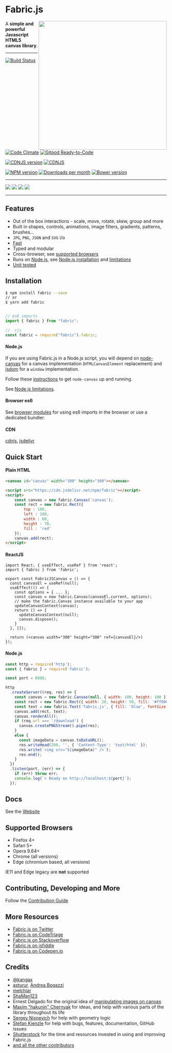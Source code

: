 # Fabric.js

<a href="http://fabricjs.com/kitchensink" target="_blank"><img align="right" src="/lib/screenshot.png" style="width:400px"></a>



A **simple and powerful Javascript HTML5 canvas library**.

---

<!-- build/coverage status, climate -->
[![Build Status](https://secure.travis-ci.org/fabricjs/fabric.js.svg?branch=master)](http://travis-ci.org/#!/fabricjs/fabric.js)
[![Code Climate](https://d3s6mut3hikguw.cloudfront.net/github/kangax/fabric.js/badges/gpa.svg)](https://codeclimate.com/github/kangax/fabric.js)
[![Gitpod Ready-to-Code](https://img.shields.io/badge/Gitpod-Ready--to--Code-blue?logo=gitpod)](https://gitpod.io/#https://github.com/fabricjs/fabric.js)


<!-- npm, bower, CDNJS versions, downloads -->
[![CDNJS version](https://img.shields.io/cdnjs/v/fabric.js.svg)](https://cdnjs.com/libraries/fabric.js)
[![CDNJS](https://data.jsdelivr.com/v1/package/npm/fabric/badge)](https://www.jsdelivr.com/package/npm/fabric)

[![NPM version](https://badge.fury.io/js/fabric.svg)](http://badge.fury.io/js/fabric)
[![Downloads per month](https://img.shields.io/npm/dm/fabric.svg)](https://www.npmjs.org/package/fabric)
[![Bower version](https://badge.fury.io/bo/fabric.svg)](http://badge.fury.io/bo/fabric)

---

[![](https://img.shields.io/static/v1?label=Sponsor%20asturur&message=%E2%9D%A4&logo=GitHub&color=%23fe8e86)](https://github.com/sponsors/asturur)
[![](https://img.shields.io/static/v1?label=Sponsor%20melchiar&message=%E2%9D%A4&logo=GitHub&color=%23fe8e86)](https://github.com/sponsors/melchiar)
[![](https://img.shields.io/static/v1?label=Sponsor%20ShaMan123&message=%E2%9D%A4&logo=GitHub&color=%23fe8e86)](https://github.com/sponsors/ShaMan123)
[![](https://img.shields.io/static/v1?label=Patreon&message=%F0%9F%91%8D&logo=Patreon&color=blueviolet)](https://www.patreon.com/fabricJS)

-----

## Features 
- Out of the box interactions - scale, move, rotate, skew, group and more
- Built in shapes, controls, animations, image filters, gradients, patterns, brushes...
- `JPG`, `PNG`, `JSON` and `SVG` i/o
- [Fast](https://github.com/fabricjs/fabric.js/wiki/Focus-on-speed)
- Typed and modular
- Cross-browser, see [supported browsers](#supported-browsers)
- Runs on [Node.js](http://nodejs.org/), see [Node.js installation](#nodejs) and [limitations](https://github.com/fabricjs/fabric.js/wiki/Fabric-limitations-in-node.js)
- [Unit tested](/CONTRIBUTING.md#-testing)


## Installation

```bash
$ npm install fabric --save
// or
$ yarn add fabric
```

```js

// es6 imports
import { fabric } from "fabric";

//  cjs
const fabric = require("fabric").fabric;

```

#### Node.js
If you are using Fabric.js in a Node.js script, you will depend on [node-canvas](https://github.com/Automattic/node-canvas) for a canvas implementation (`HTMLCanvasElement` replacement) and [jsdom](https://github.com/jsdom/jsdom) for a `window` implementation.

Follow these [instructions](https://github.com/Automattic/node-canvas#compiling) to get `node-canvas` up and running.

See [Node.js limitations](https://github.com/fabricjs/fabric.js/wiki/Fabric-limitations-in-node.js).

#### Browser es6

See [browser modules](https://developer.mozilla.org/en-US/docs/Web/JavaScript/Guide/Modules) for using es6 imports in the browser or use a dedicated bundler.

#### CDN

[cdnjs](https://cdnjs.com/libraries/fabric.js), [jsdelivr](https://www.jsdelivr.com/package/npm/fabric)

## Quick Start

#### Plain HTML

```html
<canvas id="canvas" width="300" height="300"></canvas>

<script src="https://cdn.jsdelivr.net/npm/fabric"></script>
<script>
    const canvas = new fabric.Canvas('canvas');
    const rect = new fabric.Rect({
        top : 100,
        left : 100,
        width : 60,
        height : 70,
        fill : 'red'
    });
    canvas.add(rect);
</script>
```

#### ReactJS

```tsx
import React, { useEffect, useRef } from 'react';
import { fabric } from 'fabric';

export const FabricJSCanvas = () => {
  const canvasEl = useRef(null);
  useEffect(() => {
    const options = { ... };
    const canvas = new fabric.Canvas(canvasEl.current, options);
    // make the fabric.Canvas instance available to your app
    updateCanvasContext(canvas);
    return () => {
      updateCanvasContext(null);
      canvas.dispose();
    }
  }, []);
  
  return (<canvas width="300" height="300" ref={canvasEl}/>)
});

```

#### Node.js

```js
const http = require('http');
const { fabric } = require('fabric');

const port = 8080;

http
  .createServer((req, res) => {
    const canvas = new fabric.Canvas(null, { width: 100, height: 100 });
    const rect = new fabric.Rect({ width: 20, height: 50, fill: '#ff0000' });
    const text = new fabric.Text('fabric.js', { fill: 'blue', fontSize: 24 });
    canvas.add(rect, text);
    canvas.renderAll();
    if (req.url === '/download') {
      canvas.createPNGStream().pipe(res);
    }
    else {
      const imageData = canvas.toDataURL();
      res.writeHead(200, '', { 'Content-Type': 'text/html' });
      res.write(`<img src="${imageData}" />`);
      res.end();
    }
  })
  .listen(port, (err) => {
    if (err) throw err;
    console.log(`> Ready on http://localhost:${port}`);
  });
```

## Docs

See the [Website](http://fabricjs.com/)

## Supported Browsers

- Firefox 4+
- Safari 5+
- Opera 9.64+
- Chrome (all versions)
- Edge (chromium based, all versions)

IE11 and Edge legacy are **not** supported


## Contributing, Developing and More

Follow the [Contribution Guide](/CONTRIBUTING.md)


## More Resources

- [Fabric.js on Twitter](https://twitter.com/fabricjs)
- [Fabric.js on CodeTriage](https://www.codetriage.com/kangax/fabric.js)
- [Fabric.js on Stackoverflow](https://stackoverflow.com/questions/tagged/fabricjs)
- [Fabric.js on jsfiddle](https://jsfiddle.net/user/fabricjs/fiddles/)
- [Fabric.js on Codepen.io](https://codepen.io/tag/fabricjs)


## Credits

- [@kangax](https://twitter.com/kangax)
- [asturur](https://github.com/asturur), [Andrea Bogazzi](https://twitter.com/AndreaBogazzi)
- [melchiar](https://github.com/melchiar)
- [ShaMan123](https://github.com/ShaMan123)
- Ernest Delgado for the original idea of [manipulating images on canvas](http://www.ernestdelgado.com/archive/canvas/)
- [Maxim "hakunin" Chernyak](http://twitter.com/hakunin) for ideas, and help with various parts of the library throughout its life
- [Sergey Nisnevich](http://nisnya.com) for help with geometry logic
- [Stefan Kienzle](https://twitter.com/kienzle_s) for help with bugs, features, documentation, GitHub issues
- [Shutterstock](http://www.shutterstock.com/jobs) for the time and resources invested in using and improving Fabric.js
- [and all the other contributors](https://github.com/fabricjs/fabric.js/graphs/contributors)

